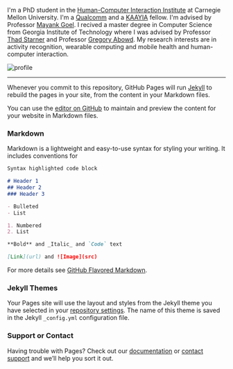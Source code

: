 

I'm a PhD student in the [Human-Computer Interaction Institute](https://www.hcii.cmu.edu) at Carnegie Mellon University. I'm a [Qualcomm](https://www.qualcomm.com/invention/research/university-relations/innovation-fellowship) and a [KAAYIA](http://www.kaayia.jo) fellow.  I'm advised by Professor [Mayank Goel](http://www.mayankgoel.courses). I recived a master degree in Computer Science from Georgia Institute of Technology where I was advised by Professor [Thad Starner](https://www.cc.gatech.edu/home/thad/) and Professor [Gregory Abowd](http://ubicomp.cc.gatech.edu/gregory-d-abowd/). My research interests are in activity recognition, wearable computing and mobile health and human-computer interaction.

![profile](akareembedri.github.io/14560183_10154608498139168_3153318565451079041_o.jpg)

-----------------------------------------------
Whenever you commit to this repository, GitHub Pages will run [Jekyll](https://jekyllrb.com/) to rebuild the pages in your site, from the content in your Markdown files.

You can use the [editor on GitHub](https://github.com/akareembedri/akareembedri.github.io/edit/master/index.md) to maintain and preview the content for your website in Markdown files.


### Markdown

Markdown is a lightweight and easy-to-use syntax for styling your writing. It includes conventions for

```markdown
Syntax highlighted code block

# Header 1
## Header 2
### Header 3

- Bulleted
- List

1. Numbered
2. List

**Bold** and _Italic_ and `Code` text

[Link](url) and ![Image](src)
```

For more details see [GitHub Flavored Markdown](https://guides.github.com/features/mastering-markdown/).

### Jekyll Themes

Your Pages site will use the layout and styles from the Jekyll theme you have selected in your [repository settings](https://github.com/akareembedri/akareembedri.github.io/settings). The name of this theme is saved in the Jekyll `_config.yml` configuration file.

### Support or Contact

Having trouble with Pages? Check out our [documentation](https://help.github.com/categories/github-pages-basics/) or [contact support](https://github.com/contact) and we’ll help you sort it out.
